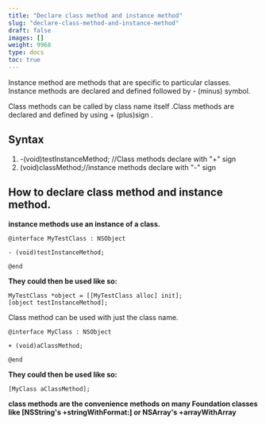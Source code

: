 ```yaml
---
title: "Declare class method and instance method"
slug: "declare-class-method-and-instance-method"
draft: false
images: []
weight: 9968
type: docs
toc: true
---
```


Instance method are methods that are specific to particular classes. Instance methods are declared and defined followed by - (minus) symbol.

Class methods can be called by class name itself .Class methods are declared and defined by using + (plus)sign .

## Syntax
 1.  -(void)testInstanceMethod; //Class methods declare with "+" sign 
 2. (void)classMethod;//instance methods declare with "-" sign 
  
   

 



  



   



    

    



## How to declare class method and instance method.
 **instance methods use an instance of a class.** 

    @interface MyTestClass : NSObject
    
    - (void)testInstanceMethod;
        
    @end

**They could then be used like so:**

    MyTestClass *object = [[MyTestClass alloc] init];
    [object testInstanceMethod];


 Class method can be used with just the class name.

    @interface MyClass : NSObject
    
    + (void)aClassMethod;
    
    @end
**They could then be used like so:** 

    [MyClass aClassMethod];


**class methods are the convenience methods on many Foundation classes like [NSString's +stringWithFormat:] or NSArray's +arrayWithArray**





